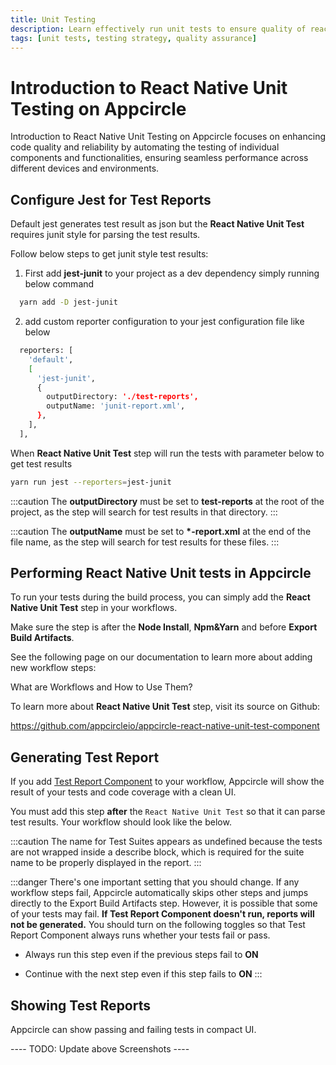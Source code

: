 ```yaml
---
title: Unit Testing
description: Learn effectively run unit tests to ensure quality of react native projects
tags: [unit tests, testing strategy, quality assurance]
---
```


# Introduction to React Native Unit Testing on Appcircle

Introduction to React Native Unit Testing on Appcircle focuses on enhancing code quality and reliability by automating the testing of individual components and functionalities, ensuring seamless performance across different devices and environments.

## Configure Jest for Test Reports

Default jest generates test result as json but the **React Native Unit Test** requires junit style for parsing the test results.

Follow below steps to get junit style test results:

1. First add **jest-junit** to your project as a dev dependency simply running below command

```bash
  yarn add -D jest-junit
```

2. add custom reporter configuration to your jest configuration file like below

```bash
  reporters: [
    'default',
    [
      'jest-junit',
      {
        outputDirectory: './test-reports',
        outputName: 'junit-report.xml',
      },
    ],
  ],
```

When **React Native Unit Test** step will run the tests with parameter below to get test results

```bash
yarn run jest --reporters=jest-junit
```

:::caution
The **outputDirectory** must be set to **test-reports** at the root of the project, as the step will search for test results in that directory.
:::

:::caution
The **outputName** must be set to **\*-report.xml** at the end of the file name, as the step will search for test results for these files.
:::

## Performing React Native Unit tests in Appcircle

To run your tests during the build process, you can simply add the **React Native Unit Test** step in your workflows.

Make sure the step is after the **Node Install**, **Npm&Yarn** and before **Export Build Artifacts**.

See the following page on our documentation to learn more about adding new workflow steps:

<ContentRef url="/workflows">What are Workflows and How to Use Them?</ContentRef>

To learn more about **React Native Unit Test** step, visit its source on Github:

https://github.com/appcircleio/appcircle-react-native-unit-test-component

## Generating Test Report

If you add [Test Report Component](https://github.com/appcircleio/appcircle-test-report-component) to your workflow, Appcircle will show the result of your tests and code coverage with a clean UI.

<Screenshot url='https://cdn.appcircle.io/docs/assets/test-reports.png' />

You must add this step **after** the `React Native Unit Test` so that it can parse test results. Your workflow should look like the below.

:::caution
The name for Test Suites appears as undefined because the tests are not wrapped inside a describe block, which is required for the suite name to be properly displayed in the report.
:::

:::danger
There's one important setting that you should change. If any workflow steps fail, Appcircle automatically skips other steps and jumps directly to the Export Build Artifacts step. However, it is possible that some of your tests may fail. **If Test Report Component doesn't run, reports will not be generated.** You should turn on the following toggles so that Test Report Component always runs whether your tests fail or pass.

- Always run this step even if the previous steps fail to **ON**
- Continue with the next step even if this step fails to **ON**
  :::

  <Screenshot url="https://cdn.appcircle.io/docs/assets/ios-unit-test-report-steps-on.png" />

## Showing Test Reports

Appcircle can show passing and failing tests in compact UI.

<Screenshot url='https://cdn.appcircle.io/docs/assets/test-reports-detail.png' />

<Screenshot url='https://cdn.appcircle.io/docs/assets/test-reports-suite-detail.png' />

---- TODO: Update above Screenshots ----
